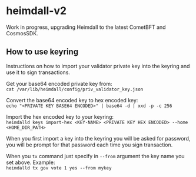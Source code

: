 # heimdall-v2

[//]: # (TODO HV2: https://polygon.atlassian.net/browse/POS-2757)

Work in progress, upgrading Heimdall to the latest CometBFT and CosmosSDK.

## How to use keyring

Instructions on how to import your validator private key into the keyring and use it to sign transactions.

Get your base64 encoded private key from:  
`cat /var/lib/heimdall/config/priv_validator_key.json`

Convert the base64 encoded key to hex encoded key:  
`echo "<PRIVATE KEY BASE64 ENCODED>" | base64 -d | xxd -p -c 256`

Import the hex encoded key to your keyring:  
`heimdalld keys import-hex <KEY-NAME> <PRIVATE KEY HEX ENCODED> --home <HOME_DIR_PATH>`

When you first import a key into the keyring you will be asked for password, you will be prompt for that password each time you sign transaction.

When you `tx` command just specify in `--from` argument the key name you set above. Example:  
`heimdalld tx gov vote 1 yes --from mykey`